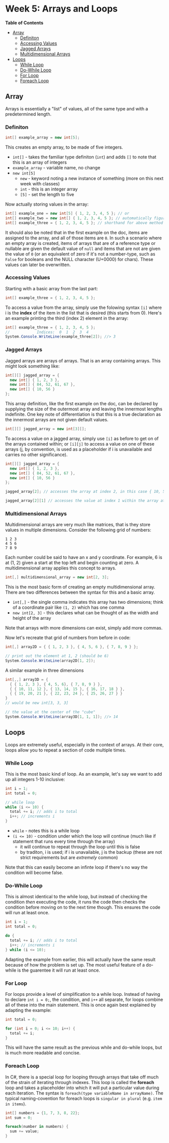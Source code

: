# Week 5: Arrays and Loops <!-- omit in toc -->

**Table of Contents**
- [Array](#array)
  - [Definiton](#definiton)
  - [Accessing Values](#accessing-values)
  - [Jagged Arrays](#jagged-arrays)
  - [Multidimensional Arrays](#multidimensional-arrays)
- [Loops](#loops)
  - [While Loop](#while-loop)
  - [Do-While Loop](#do-while-loop)
  - [For Loop](#for-loop)
  - [Foreach Loop](#foreach-loop)

## Array

Arrays is essentially a "list" of values, all of the same type and with a predetermined length.

### Definiton

```csharp
int[] example_array = new int[5];
```

This creates an empty array, to be made of five integers.

* `int[]` - takes the familiar type definiton (`int`) and adds `[]` to note that this is an array of integers
* `example_array` - variable name, no change
* `new int[5]`
  * `new` - keyword noting a new instance of something (more on this next week with classes)
  * `int` - this is an integer array
  * `[5]` - set the length to five

Now actually storing values in the array:

```csharp
int[] example_one = new int[5] { 1, 2, 3, 4, 5 }; // or
int[] example_two = new int[] { 1, 2, 3, 4, 5 }; // automatically figures out length is five; or
int[] example_three = { 1, 2, 3, 4, 5 }; // shorthand for above method
```

It should also be noted that in the first example on the doc, items are assigned to the array, and all of those items are `0`. In such a scenario where an empty array is created, items of arrays that are of a reference type or nullable are given the default value of `null` and items that are not are given the value of `0` (or an equivalent of zero if it's not a number-type, such as `False` for booleans and the NULL character (U+0000) for chars). These values can later be overwritten.

### Accessing Values

Starting with a basic array from the last part:

```csharp
int[] example_three = { 1, 2, 3, 4, 5 };
```

To access a value from the array, simply use the folowing syntax `[i]` where i is the **index** of the item in the list that is desired (this starts from 0). Here's an example printing the third (index 2) element in the array:

```csharp
int[] example_three = { 1, 2, 3, 4, 5 };
//            Indices:  0  1  2  3  4
System.Console.WriteLine(example_three[2]); //> 3
```

### Jagged Arrays

Jagged arrays are arrays of arrays. That is an array containing arrays. This might look something like:

```csharp
int[][] jagged_array = {
  new int[] { 1, 2, 3 },
  new int[] { 84, 52, 61, 67 },
  new int[] { 10, 56 }
};
```

This array definition, like the first example on the doc, can be declared by supplying the size of the outermost array and leaving the innermost lengths indefinite. One key note of differentiation is that this is a true declaration as the innermost arrays are not given default values.
```cs
int[][] jagged_array = new int[3][];
```

To access a value on a jagged array, simply use `[i]` as before to get on of the arrays contained within; or `[i][j]` to access a value on one of these arrays (j, by convention, is used as a placeholder if i is unavailable and carries no other significance).

```csharp
int[][] jagged_array = {
  new int[] { 1, 2, 3 },
  new int[] { 84, 52, 61, 67 },
  new int[] { 10, 56 }
};

jagged_array[2]; // accesses the array at index 2, in this case { 10, 56 }

jagged_array[2][1] // accesses the value at index 1 within the array at index 2 on jagged_array, in this case 56
```

### Multidimensional Arrays

Multidimensional arrays are very much like matrices, that is they store values in multiple dimensions. Consider the following grid of numbers:

```
1 2 3
4 5 6
7 8 9
```

Each number could be said to have an x and y coordinate. For example, 6 is at (1, 2) given a start at the top left and begin counting at zero. A multidimensional array applies this concept to arrays.

```csharp
int[,] multidimensional_array = new int[2, 3];
```

This is the most basic form of creating an empty multidimensional array. There are two differences between the syntax for this and a basic array.

* `int[,]` - the single comma indicates this array has two dimensions; think of a coordinate pair like `(1, 2)` which has one comma
* `new int[2, 3]` - this declares what can be thought of as the width and height of the array

Note that arrays with more dimensions can exist, simply add more commas. 

Now let's recreate that grid of numbers from before in code:

```csharp
int[,] array2D = { { 1, 2, 3 }, { 4, 5, 6 }, { 7, 8, 9 } };

// print out the element at 1, 2 (should be 6)
System.Console.WriteLine(array2D[1, 2]);
```

A similar example in three dimensions

```csharp
int[,,] array3D = {
  { { 1, 2, 3 }, { 4, 5, 6}, { 7, 8, 9 } },
  { { 10, 11, 12 }, { 13, 14, 15 }, { 16, 17, 18 } },
  { { 19, 20, 21 }, { 22, 23, 24 }, { 25, 26, 27 } }
}
// would be new int[3, 3, 3]

// the value at the center of the "cube"
System.Console.WriteLine(array3D[1, 1, 1]); //> 14
```

## Loops

Loops are extremely useful, especially in the context of arrays. At their core, loops allow you to repeat a section of code multiple times.

### While Loop

This is the most basic kind of loop. As an example, let's say we want to add up all integers 1-10 inclusive:

```csharp
int i = 1;
int total = 0;

// while loop
while (i <= 10) {
  total += i; // adds i to total
  i++; // increments i
}
```

* `while` - notes this is a while loop
* `(i <= 10)` - condition under which the loop will continue (much like if statement that runs every time through the array)
  * it will continue to repeat through the loop until this is false
  * by traditon, i is used; if i is unavailable, j is the backup (these are not strict requirements but are *extremely* common)

Note that this can easily become an infinte loop if there's no way the condition will become false.

### Do-While Loop

This is almost identical to the while loop, but instead of checking the condition *then* executing the code, it runs the code then checks the condition before moving on to the next time though. This ensures the code will run at least once.

```csharp
int i = 1;
int total = 0;

do {
  total += i; // adds i to total
  i++; // increments i
} while (i <= 10);
```

Adapting the example from earlier, this will actually have the same result because of how the problem is set up. The most useful feature of a do-while is the guarentee it will run at least once.

### For Loop

For loops provide a level of simplification to a while loop. Instead of having to declare `int i = 0;`, the condition, and `i++` all separate, for loops combine all of these into the main statement. This is once again best explained by adapting the example:

```csharp
int total = 0;

for (int i = 0; i <= 10; i++) {
  total += i;
}
```

This will have the same result as the previous while and do-while loops, but is much more readable and concise.

### Foreach Loop

In C#, there is a special loop for looping through arrays that take off much of the strain of iterating through indexes. This loop is called the **foreach** loop and takes a placeholder into which it will put a particular value during each iteration. The syntax is `foreach(type variableName in arrayName)`. The typical naming-covention for foreach loops is `singular in plural` (e.g. `item in items`).

```cs
int[] numbers = {1, 7, 3, 8, 22};
int sum = 0;

foreach(number in numbers) {
  sum += value;
}
```
